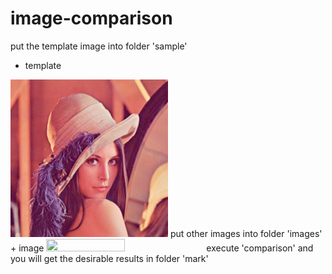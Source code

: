 # image-comparison

put the template image into folder 'sample'
+ template
<img src="sample/lena.jpg" width="50%" height="50%" />
put other images into folder 'images'
+ image
<img src="sample/lena2.jpg" width="50%" height="50%" />
execute 'comparison' and you will get the desirable results in folder 'mark'
